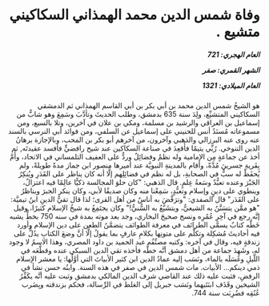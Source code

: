 <h1 dir="rtl">وفاة شمس الدين محمد الهمذاني السكاكيني متشيع .</h1>

<h5 dir="rtl">العام الهجري:  721

الشهر القمري: صفر

العام الميلادي: 1321</h5>

<p dir="rtl">هو الشيخُ شمس الدين محمد بن أبي بكر بن أبي القاسم الهمذاني ثم الدمشقي السكاكيني المتشيِّع، ولِدَ سنة 635 بدمشق، وطلب الحديثَ وتأدَّبَ وسَمِعَ وهو شابٌّ من إسماعيل بن العراقي والرشيد بن مسلمة، ومكي بن علان في آخرين، وتلا بالسبع، ومن مسموعاته مُسنَدُ أنس للحنيني على إسماعيل عن السلفي، ومن فوائد أبي النرسي بالسند عنه روى عنه البرزالي والذهبي وآخرون، من آخرهم أبو بكر بن المحب، وبالإجازة برهانُ الدين التنوخي. رُبِّي يتيمًا فأُقعِدَ في صناعة السكاكين عند شيخ رافضيٍّ فأفسد عقيدتَه, ثم أخذ عن جماعةٍ مِن الإمامية وله نظمٌ وفضائِلُ وردٌّ على العفيف التلمساني في الاتحاد، وأَمَّ بِقَريةِ جسرينَ مُدَّةً، وأقام بالمدينةِ النبويَّة عند أميرها منصور ابن جماز مدةً طويلةً، ولم يُحفَظْ له سبٌّ في الصحابةِ، بل له نظم في فضائِلِهم إلَّا أنه كان يناظر على القَدَرِ ويُنكِرُ الجَبْرَ وعنده تعبُّدٌ وسَعةُ عِلمٍ. قال الذهبي: "كان حلوَ المجالسة ذكيًّا عالِمًا فيه اعتزالٌ، وينطوي على دينٍ وإسلام وتعبُّدٍ، سَمِعْنا منه وكان صديقًا لأبي، وكان ينكر الجبرَ ويناظرُ على القَدَر" قال الصفدي: "وترَفَّضَ به أناسٌ من أهل القرى؛ لذا قال تقيُّ الدينِ ابنُ تيميَّة: "هو ممَّن يتسَنَّنُ به الشيعيُّ، ويتشَيَّعُ به السُّنيُّ!" وكان يجتَمِعُ به شيخُ الإسلام كثيرًا، وقيل إنَّه رجع في آخِرِ عُمُرِه ونسخ صحيحَ البخاري، وجد بعد موته بمدة في سنه 750 بخطٍّ يشبه خَطَّه كتابٌ يسمَّى الطرائف في معرفة الطوائف يتضمَّنُ الطعن على دين الإسلام وأورد فيه أحاديثَ مُشكِلة وتكلَّم على متونِها بكلامِ عارفٍ بما يقولُ إلَّا أنَّ وضعَ الكتابِ يدُلُّ على زندقةٍ فيه، وقال في آخره: وكتبه مصنِّفُه عبد الحميد بن داود المصري، وهذا الاسمُ لا وجود له، وشَهِدَ جماعة من أهل دمشق أنَّه خطُّه فأخذه تقي الدين السبكي عنده وقطَّعَه في اللَّيلِ وغَسَلَه بالماء، ونَسَب إليه عمادُ الدين ابن كثير الأبياتَ التي أوَّلُها: يا معشر الإسلام ذمي دينكم... الأبيات. مات شمس الدين في صفر في هذه السنة. وابنُه حسن نشأ في الرفضِ، فثبت عليه ذلك عند القاضي شرف الدين المالكي بدمشق وثبت عليه أنَّه يكَفِّرُ الشيخين وقَذَف ابنَتَيهما ونَسَب جبريل إلى الغلط في الرِّسالة، فحكم بزندقته وبِضَرب عُنُقِه فضُرِبَت سنة 744.</p></br>
